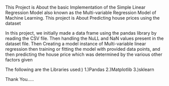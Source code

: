 This Project is About the basic Implementation of the Simple Linear Regression Model also known as the Multi-variable Regression Model of Machine Learning. This 
 project is About Predicting house prices using the dataset


  In this project, we initially made a data frame using the pandas library by reading the CSV file. Then
  handling the NuLL and NaN values present in the dataset file. Then Creating a model instance of 
  Multi-variable linear regression then training or fitting the model with provided data points,
  and then predicting the house price which was determined by the various other factors given

The following are the Libraries used:) 1.)Pandas 2.)Matplotlib 3.)sklearn

Thank You.....
